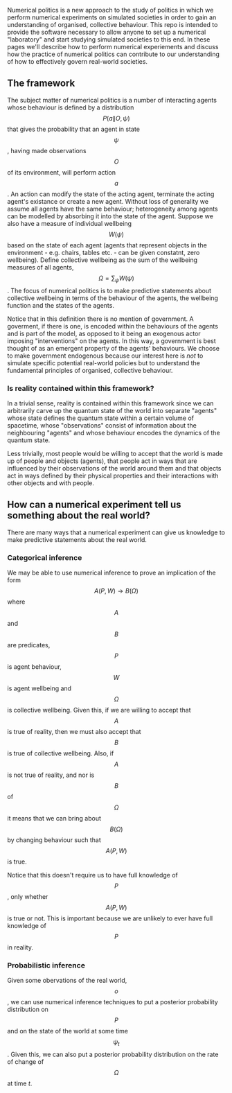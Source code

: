 Numerical politics is a new approach to the study of politics in which we perform numerical experiments on simulated societies in order to gain an understanding of organised, collective behaviour. This repo is intended to provide the software necessary to allow anyone to set up a numerical "laboratory" and start studying simulated societies to this end. In these pages we'll describe how to perform numerical experiements and discuss how the practice of numerical politics can contribute to our understanding of how to effectively govern real-world societies.

## The framework

The subject matter of numerical politics is a number of interacting agents whose behaviour is defined by a distribution $$P(a\|O,\psi)$$ that gives the probability that an agent in state $$\psi$$, having made observations $$O$$ of its environment, will perform action $$a$$. An action can modify the state of the acting agent, terminate the acting agent's existance or create a new agent. Without loss of generality we assume all agents have the same behaviour; heterogeneity among agents can be modelled by absorbing it into the state of the agent. Suppose we also have a measure of individual wellbeing $$W(\psi)$$ based on the state of each agent (agents that represent objects in the environment - e.g. chairs, tables etc. - can be given constatnt, zero wellbeing). Define collective wellbeing as the sum of the wellbeing measures of all agents, $$\Omega = \sum_\psi W(\psi)$$. The focus of numerical politics is to make predictive statements about collective wellbeing in terms of the behaviour of the agents, the wellbeing function and the states of the agents.

Notice that in this definition there is no mention of government. A goverment, if there is one, is encoded within the behaviours of the agents and is part of the model, as opposed to it being an exogenous actor imposing "interventions" on the agents. In this way, a government is best thought of as an emergent property of the agents' behaviours. We choose to make government endogenous because our interest here is *not* to simulate specific potential real-world policies but to understand the fundamental principles of organised, collective behaviour.

### Is reality contained within this framework?

In a trivial sense, reality is contained within this framework since we can arbitrarily carve up the quantum state of the world into separate "agents" whose state defines the quantum state within a certain volume of spacetime, whose "observations" consist of information about the neighbouring "agents" and whose behaviour encodes the dynamics of the quantum state.

Less trivially, most people would be willing to accept that the world is made up of people and objects (agents), that people act in ways that are influenced by their observations of the world around them and that objects act in ways defined by their physical properties and their interactions with other objects and with people.

## How can a numerical experiment tell us something about the real world?

There are many ways that a numerical experiment can give us knowledge to make predictive statements about the real world. 

### Categorical inference

We may be able to use numerical inference to prove an implication of the form
$$
A(P,W) \rightarrow B(\Omega) 
$$
where $$A$$ and $$B$$ are predicates, $$P$$ is agent behaviour, $$W$$ is agent wellbeing and $$\Omega$$ is collective wellbeing. Given this, if we are willing to accept that $$A$$ is true of reality, then we must also accept that $$B$$ is true of collective wellbeing. Also, if $$A$$ is not true of reality, and nor is $$B$$ of $$\Omega$$ it means that we can bring about $$B(\Omega)$$ by changing behaviour such that $$A(P,W)$$ is true.

Notice that this doesn't require us to have full knowledge of $$P$$, only whether $$A(P,W)$$ is true or not. This is important because we are unlikely to ever have full knowledge of $$P$$ in reality.

### Probabilistic inference

Given some obervations of the real world, $$o$$, we can use numerical inference techniques to put a posterior probability distribution on $$P$$ and on the state of the world at some time $$\psi_t$$. Given this, we can also put a posterior probability distribution on the rate of change of $$\Omega$$ at time $t$.
